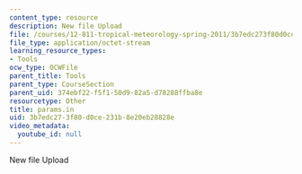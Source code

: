 ```yaml
---
content_type: resource
description: New file Upload
file: /courses/12-811-tropical-meteorology-spring-2011/3b7edc273f80d0ce231b8e20eb28828e_params.in
file_type: application/octet-stream
learning_resource_types:
- Tools
ocw_type: OCWFile
parent_title: Tools
parent_type: CourseSection
parent_uid: 374ebf22-f5f1-50d9-82a5-d78288ffba8e
resourcetype: Other
title: params.in
uid: 3b7edc27-3f80-d0ce-231b-8e20eb28828e
video_metadata:
  youtube_id: null
---
```

New file Upload